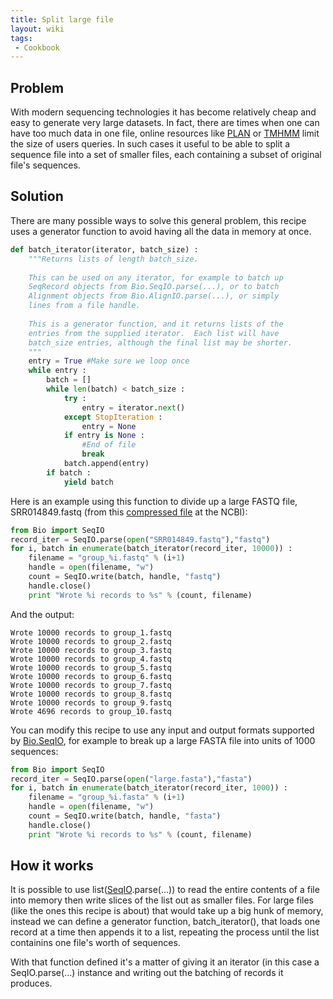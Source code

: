 ```yaml
---
title: Split large file
layout: wiki
tags:
 - Cookbook
---
```


Problem
-------

With modern sequencing technologies it has become relatively cheap and
easy to generate very large datasets. In fact, there are times when one
can have too much data in one file, online resources like
[PLAN](http://bioinfo.noble.org/plan) or
[TMHMM](http://www.cbs.dtu.dk/services/TMHMM/) limit the size of users
queries. In such cases it useful to be able to split a sequence file
into a set of smaller files, each containing a subset of original file's
sequences.

Solution
--------

There are many possible ways to solve this general problem, this recipe
uses a generator function to avoid having all the data in memory at
once.

``` python
def batch_iterator(iterator, batch_size) :
    """Returns lists of length batch_size.
 
    This can be used on any iterator, for example to batch up
    SeqRecord objects from Bio.SeqIO.parse(...), or to batch
    Alignment objects from Bio.AlignIO.parse(...), or simply
    lines from a file handle.
 
    This is a generator function, and it returns lists of the
    entries from the supplied iterator.  Each list will have
    batch_size entries, although the final list may be shorter.
    """
    entry = True #Make sure we loop once
    while entry :
        batch = []
        while len(batch) < batch_size :
            try :
                entry = iterator.next()
            except StopIteration :
                entry = None
            if entry is None :
                #End of file
                break
            batch.append(entry)
        if batch :
            yield batch
```

Here is an example using this function to divide up a large FASTQ file,
SRR014849.fastq (from this [compressed
file](ftp://ftp.ncbi.nlm.nih.gov/sra/static/SRX003/SRX003639/SRR014849.fastq.gz)
at the NCBI):

``` python
from Bio import SeqIO
record_iter = SeqIO.parse(open("SRR014849.fastq"),"fastq")
for i, batch in enumerate(batch_iterator(record_iter, 10000)) :
    filename = "group_%i.fastq" % (i+1)
    handle = open(filename, "w")
    count = SeqIO.write(batch, handle, "fastq")
    handle.close()
    print "Wrote %i records to %s" % (count, filename)
```

And the output:

`Wrote 10000 records to group_1.fastq`  
`Wrote 10000 records to group_2.fastq`  
`Wrote 10000 records to group_3.fastq`  
`Wrote 10000 records to group_4.fastq`  
`Wrote 10000 records to group_5.fastq`  
`Wrote 10000 records to group_6.fastq`  
`Wrote 10000 records to group_7.fastq`  
`Wrote 10000 records to group_8.fastq`  
`Wrote 10000 records to group_9.fastq`  
`Wrote 4696 records to group_10.fastq`

You can modify this recipe to use any input and output formats supported
by [Bio.SeqIO](SeqIO "wikilink"), for example to break up a large FASTA
file into units of 1000 sequences:

``` python
from Bio import SeqIO
record_iter = SeqIO.parse(open("large.fasta"),"fasta")
for i, batch in enumerate(batch_iterator(record_iter, 1000)) :
    filename = "group_%i.fasta" % (i+1)
    handle = open(filename, "w")
    count = SeqIO.write(batch, handle, "fasta")
    handle.close()
    print "Wrote %i records to %s" % (count, filename)
```

How it works
------------

It is possible to use list([SeqIO](SeqIO "wikilink").parse(...)) to read
the entire contents of a file into memory then write slices of the list
out as smaller files. For large files (like the ones this recipe is
about) that would take up a big hunk of memory, instead we can define a
generator function, batch\_iterator(), that loads one record at a time
then appends it to a list, repeating the process until the list
containins one file's worth of sequences.

With that function defined it's a matter of giving it an iterator (in
this case a SeqIO.parse(...) instance and writing out the batching of
records it produces.
